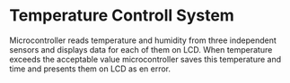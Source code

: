 # Temperature Controll System

Microcontroller reads temperature and humidity from three independent sensors and displays data for each of them on LCD.
When temperature exceeds the acceptable value microcontroller saves this temperature and time and presents them on LCD as en error.